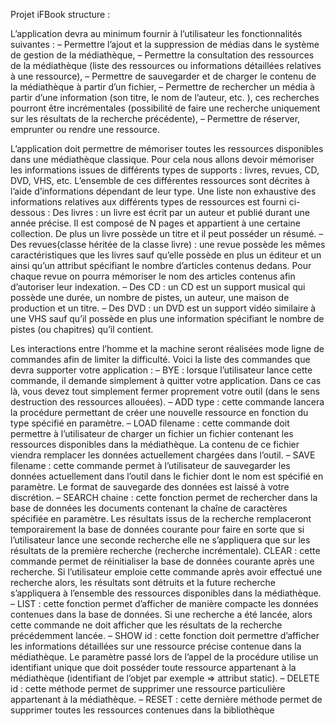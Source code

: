 Projet iFBook structure :

L’application devra au minimum fournir à l’utilisateur les fonctionnalités suivantes :
– Permettre l’ajout et la suppression de médias dans le système de gestion de la médiathèque,
– Permettre la consultation des ressources de la médiathèque (liste des ressources ou informations
détaillées relatives à une ressource),
– Permettre de sauvegarder et de charger le contenu de la médiathèque à partir d’un fichier,
– Permettre de rechercher un média à partir d’une information (son titre, le nom de l’auteur, etc.
), ces recherches pourront être incrémentales (possibilité de faire une recherche uniquement sur les
résultats de la recherche précédente),
– Permettre de réserver, emprunter ou rendre une ressource.

L’application doit permettre de mémoriser toutes les ressources disponibles dans une médiathèque
classique. Pour cela nous allons devoir mémoriser les informations issues de différents types de supports :
livres, revues, CD, DVD, VHS, etc. L’ensemble de ces différentes ressources sont décrites à l’aide d’informations
dépendant de leur type. Une liste non exhaustive des informations relatives aux différents types
de ressources est fourni ci-dessous :
Des livres : un livre est écrit par un auteur et publié durant une année précise. Il est composé de
N pages et appartient à une certaine collection. De plus un livre possède un titre et il peut posséder
un résumé.
– Des revues(classe héritée de la classe livre) : une revue possède les mêmes caractéristiques que les livres sauf qu’elle possède en plus
un éditeur et un ainsi qu’un attribut spécifiant le nombre d’articles contenus dedans. Pour chaque
revue on pourra mémoriser le nom des articles contenus afin d’autoriser leur indexation.
– Des CD : un CD est un support musical qui possède une durée, un nombre de pistes, un auteur,
une maison de production et un titre.
– Des DVD : un DVD est un support vidéo similaire à une VHS sauf qu’il possède en plus une
information spécifiant le nombre de pistes (ou chapitres) qu’il contient.


Les interactions entre l’homme et la machine seront réalisées mode ligne de commandes afin de limiter
la difficulté. Voici la liste des commandes que devra supporter votre application :
– BYE : lorsque l’utilisateur lance cette commande, il demande simplement à quitter votre application.
Dans ce cas là, vous devez tout simplement fermer proprement votre outil (dans le sens
destruction des ressources allouées).
– ADD type : cette commande lancera la procédure permettant de créer une nouvelle ressource en
fonction du type spécifié en paramètre.
– LOAD filename : cette commande doit permettre à l’utilisateur de charger un fichier un fichier
contenant les ressources disponibles dans la médiathèque. La contenu de ce fichier viendra remplacer
les données actuellement chargées dans l’outil.
– SAVE filename : cette commande permet à l’utilisateur de sauvegarder les données actuellement
dans l’outil dans le fichier dont le nom est spécifié en paramètre. Le format de sauvegarde des
données est laissé à votre discrétion.
– SEARCH chaine : cette fonction permet de rechercher dans la base de données les documents
contenant la chaîne de caractères spécifiée en paramètre. Les résultats issus de la recherche remplaceront
temporairement la base de données courante pour faire en sorte que si l’utilisateur lance
une seconde recherche elle ne s’appliquera que sur les résultats de la première recherche (recherche
incrémentale).
CLEAR : cette commande permet de réinitialiser la base de données courante après une recherche.
Si l’utilisateur emploie cette commande après avoir effectué une recherche alors, les résultats sont
détruits et la future recherche s’appliquera à l’ensemble des ressources disponibles dans la médiathèque.
– LIST : cette fonction permet d’afficher de manière compacte les données contenues dans la base de
données. Si une recherche a été lancée, alors cette commande ne doit afficher que les résultats de la
recherche précédemment lancée.
– SHOW id : cette fonction doit permettre d’afficher les informations détaillées sur une ressource
précise contenue dans la médiathèque. Le paramètre passé lors de l’appel de la procédure utilise un
identifiant unique que doit posséder toute ressource appartenant à la médiathèque (identifiant de
l’objet par exemple => attribut static).
– DELETE id : cette méthode permet de supprimer une ressource particulière appartenant à la
médiathèque.
– RESET : cette dernière méthode permet de supprimer toutes les ressources contenues dans la
bibliothèque

